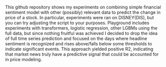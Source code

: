 This github repository shows my experiments on combining simple financial sentiment model with other (possibly) relevant data to predict the change in price of a stock. In particular, experiments were ran on DISNEY(DIS), but you can try adjusting the script to your purposes. Playground includes experiments with transformers, logistic regression, other LGBMs using the full data, but since nothing fruitful was achieved I decided to drop the idea of full time series prediction and focused on the days where headline sentiment is recognized and rises above/falls below some thresholds to indicate significant events. This approach yielded positive R2, indicating that market news truly have a predictive signal that could be accounted for in price modeling. 